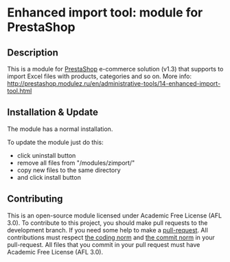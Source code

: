 Enhanced import tool: module for PrestaShop
===========================================

Description
------------
This is a module for [PrestaShop][4] e-commerce solution (v1.3) that supports to import Excel files with products, categories and so on.
More info: http://prestashop.modulez.ru/en/administrative-tools/14-enhanced-import-tool.html

Installation & Update
------------
The module has a normal installation.

To update the module just do this:
 - click uninstall button
 - remove all files from "/modules/zimport/"
 - copy new files to the same directory
 - and click install button

Contributing
------------
This is an open-source module licensed under Academic Free License (AFL 3.0).
To contribute to this project, you should make pull requests to the development branch.
If you need some help to make a [pull-request][1].
All contributions must respect [the coding norm][2] and [the commit norm][3] in your pull-request.
All files that you commit in your pull request must have Academic Free License (AFL 3.0).

[1]: https://help.github.com/articles/using-pull-requests/
[2]: http://doc.prestashop.com/display/PS15/Coding+Standards
[3]: http://doc.prestashop.com/display/PS15/How+to+write+a+commit+message
[4]: http://prestashop.com/